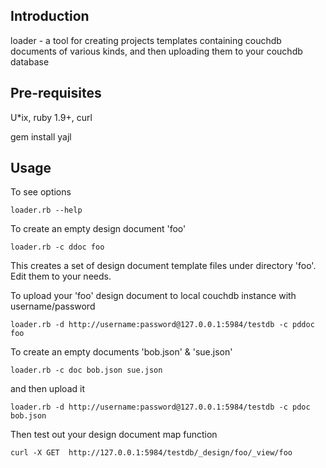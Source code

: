 Introduction
------------

loader - a tool for creating projects templates containing couchdb documents of various kinds, and then
uploading them to your couchdb database

Pre-requisites
--------------

U*ix, ruby 1.9+, curl

gem install yajl

Usage
-----

To see options

	loader.rb --help
	
To create an empty design document 'foo'

	loader.rb -c ddoc foo
	
This creates a set of design document template files under directory 'foo\'. Edit them to your needs. 

To upload your 'foo' design document to local couchdb instance with username/password

	loader.rb -d http://username:password@127.0.0.1:5984/testdb -c pddoc foo

To create an empty documents 'bob.json' & 'sue.json'

	loader.rb -c doc bob.json sue.json

and then upload it 

	loader.rb -d http://username:password@127.0.0.1:5984/testdb -c pdoc bob.json


Then test out your design document map function

	curl -X GET  http://127.0.0.1:5984/testdb/_design/foo/_view/foo